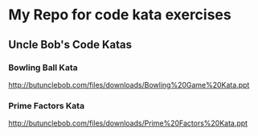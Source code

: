 # My Repo for code kata exercises

## Uncle Bob's Code Katas

### Bowling Ball Kata
http://butunclebob.com/files/downloads/Bowling%20Game%20Kata.ppt

### Prime Factors Kata
http://butunclebob.com/files/downloads/Prime%20Factors%20Kata.ppt

